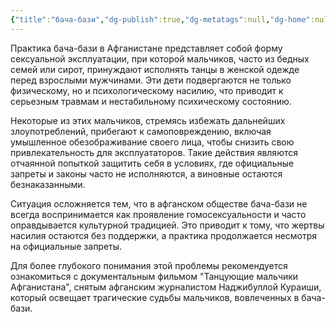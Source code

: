 ```yaml
---
{"title":"бача-бази","dg-publish":true,"dg-metatags":null,"dg-home":null,"permalink":"/na-russkom/bacha-bazi/","dgPassFrontmatter":true,"noteIcon":""}
---
```



Практика бача-бази в Афганистане представляет собой форму сексуальной эксплуатации, при которой мальчиков, часто из бедных семей или сирот, принуждают исполнять танцы в женской одежде перед взрослыми мужчинами. Эти дети подвергаются не только физическому, но и психологическому насилию, что приводит к серьезным травмам и нестабильному психическому состоянию.

Некоторые из этих мальчиков, стремясь избежать дальнейших злоупотреблений, прибегают к самоповреждению, включая умышленное обезображивание своего лица, чтобы снизить свою привлекательность для эксплуататоров. Такие действия являются отчаянной попыткой защитить себя в условиях, где официальные запреты и законы часто не исполняются, а виновные остаются безнаказанными.

Ситуация осложняется тем, что в афганском обществе бача-бази не всегда воспринимается как проявление гомосексуальности и часто оправдывается культурной традицией. Это приводит к тому, что жертвы насилия остаются без поддержки, а практика продолжается несмотря на официальные запреты.

Для более глубокого понимания этой проблемы рекомендуется ознакомиться с документальным фильмом "Танцующие мальчики Афганистана", снятым афганским журналистом Наджибуллой Кураиши, который освещает трагические судьбы мальчиков, вовлеченных в бача-бази. 


